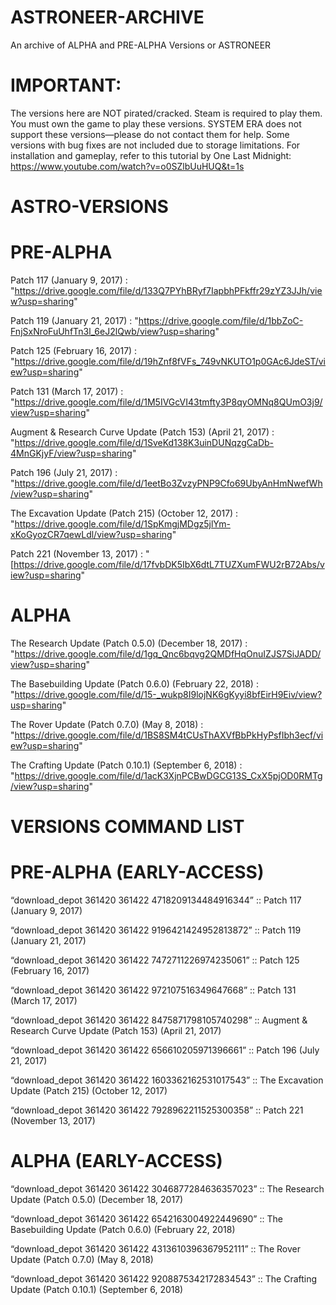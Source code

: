 # ASTRONEER-ARCHIVE
An archive of ALPHA and PRE-ALPHA Versions or ASTRONEER

# IMPORTANT:

The versions here are NOT pirated/cracked. Steam is required to play them.
You must own the game to play these versions.
SYSTEM ERA does not support these versions—please do not contact them for help.
Some versions with bug fixes are not included due to storage limitations.
For installation and gameplay, refer to this tutorial by One Last Midnight:
https://www.youtube.com/watch?v=o0SZlbUuHUQ&t=1s

# ASTRO-VERSIONS


# PRE-ALPHA
   Patch 117 (January 9, 2017) : "https://drive.google.com/file/d/133Q7PYhBRyf7IapbhPFkffr29zYZ3JJh/view?usp=sharing"
   
   Patch 119 (January 21, 2017) : "https://drive.google.com/file/d/1bbZoC-FnjSxNroFuUhfTn3l_6eJ2lQwb/view?usp=sharing"
   
   Patch 125 (February 16, 2017) : "https://drive.google.com/file/d/19hZnf8fVFs_749vNKUTO1p0GAc6JdeST/view?usp=sharing"

   Patch 131 (March 17, 2017) : "https://drive.google.com/file/d/1M5IVGcVI43tmfty3P8qyOMNq8QUmO3j9/view?usp=sharing"
   
   Augment & Research Curve Update (Patch 153) (April 21, 2017) : "https://drive.google.com/file/d/1SveKd138K3uinDUNqzgCaDb-4MnGKjyF/view?usp=sharing"
   
   Patch 196 (July 21, 2017) : "https://drive.google.com/file/d/1eetBo3ZvzyPNP9Cfo69UbyAnHmNwefWh/view?usp=sharing"

   The Excavation Update (Patch 215) (October 12, 2017) : "https://drive.google.com/file/d/1SpKmgjMDgz5jlYm-xKoGyozCR7qewLdl/view?usp=sharing"

   Patch 221 (November 13, 2017) : "[https://drive.google.com/file/d/17fvbDK5IbX6dtL7TUZXumFWU2rB72Abs/view?usp=sharing"
 
   
# ALPHA

The Research Update (Patch 0.5.0) (December 18, 2017) : "https://drive.google.com/file/d/1gq_Qnc6bqvg2QMDfHqOnuIZJS7SiJADD/view?usp=sharing"

The Basebuilding Update (Patch 0.6.0) (February 22, 2018) : "https://drive.google.com/file/d/15-_wukp8I9lojNK6gKyyi8bfEirH9Eiv/view?usp=sharing"

The Rover Update (Patch 0.7.0) (May 8, 2018) : "https://drive.google.com/file/d/1BS8SM4tCUsThAXVfBbPkHyPsfIbh3ecf/view?usp=sharing"

The Crafting Update (Patch 0.10.1) (September 6, 2018) : "https://drive.google.com/file/d/1acK3XjnPCBwDGCG13S_CxX5pjOD0RMTg/view?usp=sharing"

# VERSIONS COMMAND LIST

# PRE-ALPHA (EARLY-ACCESS)
“download_depot 361420 361422 4718209134484916344” :: Patch 117 (January 9, 2017)

“download_depot 361420 361422 9196421424952813872” :: Patch 119 (January 21, 2017)

“download_depot 361420 361422 7472711226974235061” :: Patch 125 (February 16, 2017) 

“download_depot 361420 361422 972107516349647668” :: Patch 131 (March 17, 2017)

“download_depot 361420 361422 8475871798105740298” :: Augment & Research Curve Update (Patch 153) (April 21, 2017)

“download_depot 361420 361422 656610205971396661” :: Patch 196 (July 21, 2017)

“download_depot 361420 361422 1603362162531017543” :: The Excavation Update (Patch 215) (October 12, 2017)

“download_depot 361420 361422 7928962211525300358” :: Patch 221 (November 13, 2017)

# ALPHA (EARLY-ACCESS)
“download_depot 361420 361422 3046877284636357023” :: The Research Update (Patch 0.5.0) (December 18, 2017)

“download_depot 361420 361422 6542163004922449690” :: The Basebuilding Update (Patch 0.6.0) (February 22, 2018)

“download_depot 361420 361422 4313610396367952111” :: The Rover Update (Patch 0.7.0) (May 8, 2018)

“download_depot 361420 361422 9208875342172834543” :: The Crafting Update (Patch 0.10.1) (September 6, 2018)
